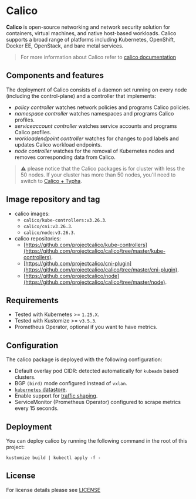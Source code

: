 # Calico

<!-- <KFD-DOCS> -->

**Calico** is open-source networking and network security solution for containers, virtual machines, and native host-based workloads.
Calico supports a broad range of platforms including Kubernetes, OpenShift, Docker EE, OpenStack, and bare metal services.

> For more information about Calico refer to [calico documentation][calico-documentation]

## Components and features
The deployment of Calico consists of a daemon set running on every node (including the control-plane) and a controller that implements:

- *policy controller* watches network policies and programs Calico policies.
- *namespace controller* watches namespaces and programs Calico profiles.
- *serviceaccount controller* watches service accounts and programs Calico profiles.
- *workloadendpoint controller* watches for changes to pod labels and updates Calico workload endpoints.
- *node controller* watches for the removal of Kubernetes nodes and removes corresponding data from Calico.

> ⚠️ please notice that the Calico packages is for cluster with less the 50 nodes. If your cluster has more than 50 nodes, you'll need to switch to [Calico + Typha](https://projectcalico.docs.tigera.io/archive/v3.23/getting-started/kubernetes/self-managed-onprem/onpremises#install-calico-with-kubernetes-api-datastore-more-than-50-nodes).

## Image repository and tag

- calico images:
  - `calico/kube-controllers:v3.26.3`.
  - `calico/cni:v3.26.3`.
  - `calico/node:v3.26.3`.
- calico repositories:
  - [https://github.com/projectcalico/kube-controllers](https://github.com/projectcalico/calico/tree/master/kube-controllers).
  - [https://github.com/projectcalico/cni-plugin](https://github.com/projectcalico/calico/tree/master/cni-plugin).
  - [https://github.com/projectcalico/node](https://github.com/projectcalico/calico/tree/master/node).

## Requirements

- Tested with Kubernetes >= `1.25.X`.
- Tested with Kustomize >= `v3.5.3`.
- Prometheus Operator, optional if you want to have metrics.

## Configuration

The calico package is deployed with the following configuration:

- Default overlay pod CIDR: detected automatically for `kubeadm` based clusters.
- BGP `(bird)` mode configured instead of `vxlan`.
- [`kubernetes` datastore](https://docs.projectcalico.org/getting-started/kubernetes/hardway/the-calico-datastore#using-kubernetes-as-the-datastore).
- Enable support for [traffic shaping](https://kubernetes.io/docs/concepts/extend-kubernetes/compute-storage-net/network-plugins/#support-traffic-shaping).
- ServiceMonitor (Prometheus Operator) configured to scrape metrics every 15 seconds.

## Deployment

You can deploy calico by running the following command in the root of this project:

```shell
kustomize build | kubectl apply -f -
```

<!-- LINKS -->
[calico-documentation]: https://projectcalico.docs.tigera.io/about/about-calico

<!-- </KFD-DOCS> -->

## License

For license details please see [LICENSE](./../../LICENSE)
